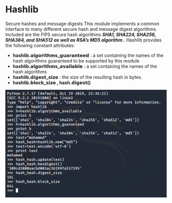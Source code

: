 # Hashlib
Secure hashes and message digests 
This module implements a common interface to many different secure hash and message digest algorithms. Included are the FIPS secure hash algorithms ***SHA1, SHA224, SHA256, SHA384, and SHA512  as well as RSA’s MD5 algorithm .***
Hashlib provides the following constant attributes:
+ **hashlib.𝗮𝗹𝗴𝗼𝗿𝗶𝘁𝗵𝗺𝘀_𝗴𝘂𝗮𝗿𝗮𝗻𝘁𝗲𝗲𝗱** : a set containing the names of the hash algorithms guaranteed to be supported by this module
+ **hashlib.𝗮𝗹𝗴𝗼𝗿𝗶𝘁𝗵𝗺𝘀_𝗮𝘃𝗮𝗶𝗹𝗮𝗯𝗹𝗲** : a set containing the names of the hash algorithms
+ **hashlib.𝗱𝗶𝗴𝗲𝘀𝘁_𝘀𝗶𝘇𝗲** : the size of the resulting hash in bytes.
+ **hashlib.𝗯𝗹𝗼𝗰𝗸_𝘀𝗶𝘇𝗲 , hash.𝗱𝗶𝗴𝗲𝘀𝘁()**

![Source code in kali linux](./img.png)


